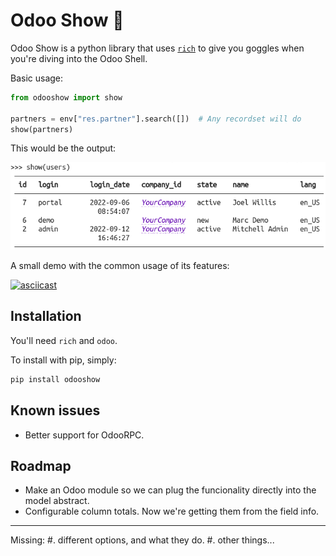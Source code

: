 # Odoo Show 🔎️

Odoo Show is a python library that uses [`rich`](https://github.com/Textualize/rich) to
give you goggles when you're diving into the Odoo Shell.

Basic usage:

```python
from odooshow import show

partners = env["res.partner"].search([])  # Any recordset will do
show(partners)
```

This would be the output:

![Resulting table](./doc/img/fig_1.png)

A small demo with the common usage of its features:

[![asciicast](https://asciinema.org/a/525597.svg)](https://asciinema.org/a/525597)

## Installation

You'll need `rich` and `odoo`.

To install with pip, simply:

```bash
pip install odooshow
```

## Known issues

- Better support for OdooRPC.

## Roadmap

- Make an Odoo module so we can plug the funcionality directly into the model abstract.
- Configurable column totals. Now we're getting them from the field info.



---
Missing:
#. different options, and what they do.
#. other things...